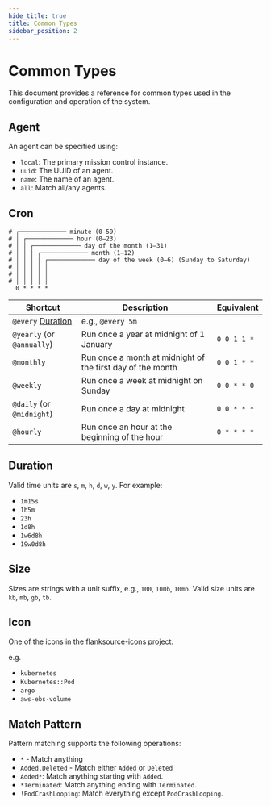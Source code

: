 ```yaml
---
hide_title: true
title: Common Types
sidebar_position: 2
---
```


# Common Types

This document provides a reference for common types used in the configuration and operation of the system.

## Agent

An agent can be specified using:

- `local`: The primary mission control instance.
- `uuid`: The UUID of an agent.
- `name`: The name of an agent.
- `all`: Match all/any agents.

## Cron

```
# ┌───────────── minute (0–59)
# │ ┌───────────── hour (0–23)
# │ │ ┌───────────── day of the month (1–31)
# │ │ │ ┌───────────── month (1–12)
# │ │ │ │ ┌───────────── day of the week (0–6) (Sunday to Saturday)
# │ │ │ │ │
# │ │ │ │ │
# │ │ │ │ │
  0 * * * *
```

| Shortcut                       | Description                                                | Equivalent  |
| ------------------------------ | ---------------------------------------------------------- | ----------- |
| `@every` [Duration](#duration) | e.g., `@every 5m`                                          |             |
| `@yearly` (or `@annually`)     | Run once a year at midnight of 1 January                   | `0 0 1 1 *` |
| `@monthly`                     | Run once a month at midnight of the first day of the month | `0 0 1 * *` |
| `@weekly`                      | Run once a week at midnight on Sunday                      | `0 0 * * 0` |
| `@daily` (or `@midnight`)      | Run once a day at midnight                                 | `0 0 * * *` |
| `@hourly`                      | Run once an hour at the beginning of the hour              | `0 * * * *` |

## Duration

Valid time units are `s`, `m`, `h`, `d`, `w`, `y`. For example:

- `1m15s`
- `1h5m`
- `23h`
- `1d8h`
- `1w6d8h`
- `19w0d8h`

## Size

Sizes are strings with a unit suffix, e.g., `100`, `100b`, `10mb`. Valid size units are `kb`, `mb`, `gb`, `tb`.

## Icon

One of the icons in the [flanksource-icons](https://github.com/flanksource/flanksource-icons/tree/main/svg) project.

e.g.

- `kubernetes`
- `Kubernetes::Pod`
- `argo`
- `aws-ebs-volume`

## Match Pattern

Pattern matching supports the following operations:

- `*` - Match anything
- `Added,Deleted` - Match either `Added` or `Deleted`
- `Added*`: Match anything starting with `Added`.
- `*Terminated`: Match anything ending with `Terminated`.
- `!PodCrashLooping`: Match everything except `PodCrashLooping`.

